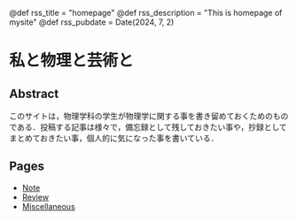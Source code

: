 @def rss_title = "homepage"
@def rss_description = "This is homepage of mysite"
@def rss_pubdate = Date(2024, 7, 2)

# 私と物理と芸術と

## Abstract

<!--\tableofcontents you can use \toc as well -->

このサイトは，物理学科の学生が物理学に関する事を書き留めておくためのものである．投稿する記事は様々で，備忘録として残しておきたい事や，抄録としてまとめておきたい事，個人的に気になった事を書いている．


## Pages

* [Note](/Note/)
* [Review](/Review/)
* [Miscellaneous](/Miscellaneous/)



